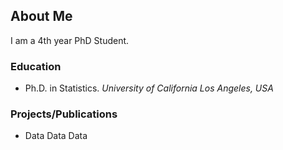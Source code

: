 ## About Me
I am a 4th year PhD Student. 

### Education
- Ph.D. in Statistics. *University of California Los Angeles, USA* 


### Projects/Publications
- Data Data Data
